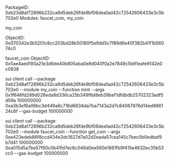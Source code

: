 PackageID: 0xb23d8af72896b232ca9d5deb26fde9bf06dea1ad42c72542606433e3c5b702e0
Modules: faucet_coin, my_coin

my_coin

ObjectID: 0x070342e3b5201c8cc203bd28b50180f5e9dd5c7f89d6e40f382b41f1b56074c0

faucet_coin
ObjectID: 0x5ae4aed193a21e3d6de40b805aba0e8d040f0a2e7849c5b91eafe9142e0c0838

sui client call --package 0xb23d8af72896b232ca9d5deb26fde9bf06dea1ad42c72542606433e3c5b702e0 --module my_coin --function mint --args 0x1f646fd289d026eda8d336ca25b349f6d8eb39bef1dfdbdb25702323adf5d59a 100000000 0xa3b3e16a06bc3d449a8c716d6834da7ba7143a2d7c84067976d14ed886124c6f --gas-budget 100000000

sui client call --package 0xb23d8af72896b232ca9d5deb26fde9bf06dea1ad42c72542606433e3c5b702e0 --module faucet_coin --function get_coin --args 0xe423edeb86f8ccd434e2dc1627d7a02d2eada57cea145c7bec0b0edbaf9b7d41 100000000 0xa015d5a7be57f60c0b41fd7ec6c046d0ee560e1861fb9f415e4632ec35b53cc0 --gas-budget 100000000
